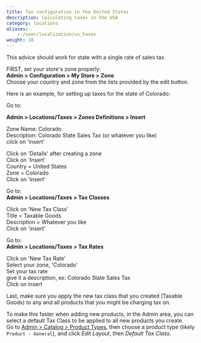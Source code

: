 ```yaml
---
title: Tax configuration in the United States
description: Calculating taxes in the USA 
category: locations 
aliases: 
    - /user/localization/us_taxes
weight: 10
---
```


This advice should work for state with a single rate of sales tax.

FIRST, set your store's zone properly:  
**Admin > Configuration > My Store > Zone**  
Choose your country and zone from the lists provided by the edit button.  

Here is an example, for setting up taxes for the state of Colorado:  

Go to:

**Admin > Locations/Taxes > Zones Definitions > Insert**

Zone Name: Colorado  
Description: Colorado State Sales Tax (or whatever you like)  
click on 'insert'  

Click on 'Details' after creating a zone  
Click on 'Insert'  
Country = United States  
Zone = Colorado  
Click on 'insert'  

Go to:  
**Admin > Locations/Taxes > Tax Classes**

Click on 'New Tax Class'  
Title = Taxable Goods  
Description = Whatever you like  
Click on 'insert'  

Go to:  
**Admin > Locations/Taxes > Tax Rates**  

Click on 'New Tax Rate'  
Select your zone, 'Colorado'  
Set your tax rate  
give it a description, ex: Colorado State Sales Tax  
Click on insert  

Last, make sure you apply the new tax class that you created (Taxable Goods) to any and all products that you might be charging tax on.  

To make this faster when adding new products, in the Admin area, you can select a default Tax Class to be applied to all new products you create.  
Go to [Admin > Catalog > Product Types](/user/admin_pages/catalog/product_types/), then choose a product type (likely `Product - General`), and click
*Edit Layout*, then  *Default Tax Class*.

